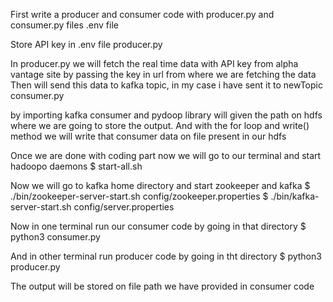 First write a producer and consumer code with producer.py and consumer.py files
.env file

Store API key in .env file
producer.py

In producer.py we will fetch the real time data with API key from alpha vantage site by passing the key in url from where we are fetching the data Then will send this data to kafka topic, in my case i have sent it to newTopic
consumer.py

by importing kafka consumer and pydoop library will given the path on hdfs where we are going to store the output. And with the for loop and write() method we will write that consumer data on file present in our hdfs

Once we are done with coding part now we will go to our terminal and start hadoopo daemons $ start-all.sh

Now we will go to kafka home directory and start zookeeper and kafka $ ./bin/zookeeper-server-start.sh config/zookeeper.properties $ ./bin/kafka-server-start.sh config/server.properties

Now in one terminal run our consumer code by going in that directory  $ python3 consumer.py

And in other terminal run producer code by going in tht directory  $ python3 producer.py

The output will be stored on file path we have provided in consumer code